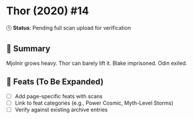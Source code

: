 # Thor (2020) #14

🕓 **Status**: Pending full scan upload for verification


## 📖 Summary
Mjolnir grows heavy. Thor can barely lift it. Blake imprisoned. Odin exiled.

## 🔹 Feats (To Be Expanded)
- [ ] Add page-specific feats with scans
- [ ] Link to feat categories (e.g., Power Cosmic, Myth-Level Storms)
- [ ] Verify against existing archive entries